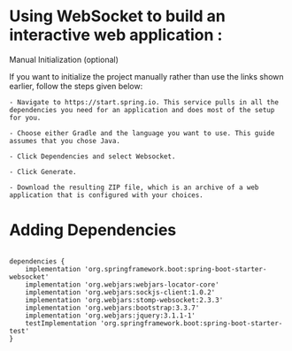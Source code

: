 # Using WebSocket to build an interactive web application : 

Manual Initialization (optional)

If you want to initialize the project manually rather than use the links shown earlier, follow the steps given below:

    - Navigate to https://start.spring.io. This service pulls in all the dependencies you need for an application and does most of the setup for you.

    - Choose either Gradle and the language you want to use. This guide assumes that you chose Java.

    - Click Dependencies and select Websocket.

    - Click Generate.

    - Download the resulting ZIP file, which is an archive of a web application that is configured with your choices.

# Adding Dependencies 

```

dependencies {
	implementation 'org.springframework.boot:spring-boot-starter-websocket'
	implementation 'org.webjars:webjars-locator-core'
	implementation 'org.webjars:sockjs-client:1.0.2'
	implementation 'org.webjars:stomp-websocket:2.3.3'
	implementation 'org.webjars:bootstrap:3.3.7'
	implementation 'org.webjars:jquery:3.1.1-1'
	testImplementation 'org.springframework.boot:spring-boot-starter-test'
}

```